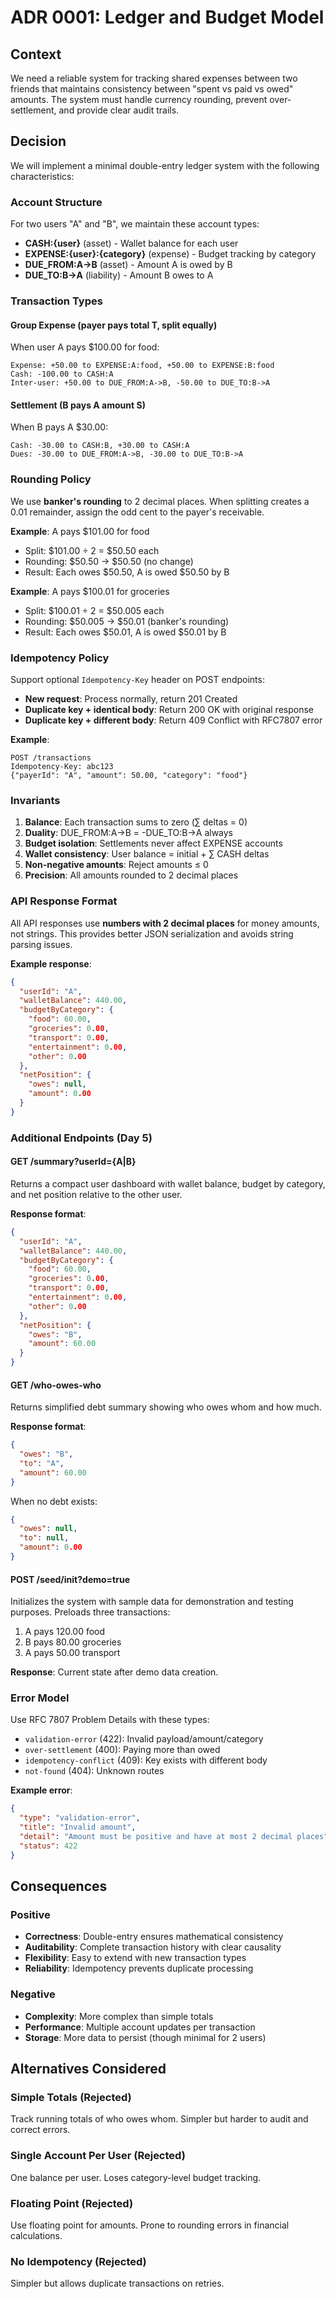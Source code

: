 # ADR 0001: Ledger and Budget Model

## Context

We need a reliable system for tracking shared expenses between two friends that maintains consistency between "spent vs paid vs owed" amounts. The system must handle currency rounding, prevent over-settlement, and provide clear audit trails.

## Decision

We will implement a minimal double-entry ledger system with the following characteristics:

### Account Structure

For two users "A" and "B", we maintain these account types:

- **CASH:{user}** (asset) - Wallet balance for each user
- **EXPENSE:{user}:{category}** (expense) - Budget tracking by category
- **DUE_FROM:A->B** (asset) - Amount A is owed by B
- **DUE_TO:B->A** (liability) - Amount B owes to A

### Transaction Types

#### Group Expense (payer pays total T, split equally)

When user A pays $100.00 for food:

```
Expense: +50.00 to EXPENSE:A:food, +50.00 to EXPENSE:B:food
Cash: -100.00 to CASH:A
Inter-user: +50.00 to DUE_FROM:A->B, -50.00 to DUE_TO:B->A
```

#### Settlement (B pays A amount S)

When B pays A $30.00:

```
Cash: -30.00 to CASH:B, +30.00 to CASH:A
Dues: -30.00 to DUE_FROM:A->B, -30.00 to DUE_TO:B->A
```

### Rounding Policy

We use **banker's rounding** to 2 decimal places. When splitting creates a 0.01 remainder, assign the odd cent to the payer's receivable.

**Example**: A pays $101.00 for food
- Split: $101.00 ÷ 2 = $50.50 each
- Rounding: $50.50 → $50.50 (no change)
- Result: Each owes $50.50, A is owed $50.50 by B

**Example**: A pays $100.01 for groceries  
- Split: $100.01 ÷ 2 = $50.005 each
- Rounding: $50.005 → $50.01 (banker's rounding)
- Result: Each owes $50.01, A is owed $50.01 by B

### Idempotency Policy

Support optional `Idempotency-Key` header on POST endpoints:

- **New request**: Process normally, return 201 Created
- **Duplicate key + identical body**: Return 200 OK with original response
- **Duplicate key + different body**: Return 409 Conflict with RFC7807 error

**Example**:
```http
POST /transactions
Idempotency-Key: abc123
{"payerId": "A", "amount": 50.00, "category": "food"}
```

### Invariants

1. **Balance**: Each transaction sums to zero (∑ deltas = 0)
2. **Duality**: DUE_FROM:A->B = -DUE_TO:B->A always
3. **Budget isolation**: Settlements never affect EXPENSE accounts
4. **Wallet consistency**: User balance = initial + ∑ CASH deltas
5. **Non-negative amounts**: Reject amounts ≤ 0
6. **Precision**: All amounts rounded to 2 decimal places

### API Response Format

All API responses use **numbers with 2 decimal places** for money amounts, not strings. This provides better JSON serialization and avoids string parsing issues.

**Example response**:
```json
{
  "userId": "A",
  "walletBalance": 440.00,
  "budgetByCategory": {
    "food": 60.00,
    "groceries": 0.00,
    "transport": 0.00,
    "entertainment": 0.00,
    "other": 0.00
  },
  "netPosition": {
    "owes": null,
    "amount": 0.00
  }
}
```

### Additional Endpoints (Day 5)

#### GET /summary?userId={A|B}

Returns a compact user dashboard with wallet balance, budget by category, and net position relative to the other user.

**Response format**:
```json
{
  "userId": "A",
  "walletBalance": 440.00,
  "budgetByCategory": {
    "food": 60.00,
    "groceries": 0.00,
    "transport": 0.00,
    "entertainment": 0.00,
    "other": 0.00
  },
  "netPosition": {
    "owes": "B",
    "amount": 60.00
  }
}
```

#### GET /who-owes-who

Returns simplified debt summary showing who owes whom and how much.

**Response format**:
```json
{
  "owes": "B",
  "to": "A", 
  "amount": 60.00
}
```

When no debt exists:
```json
{
  "owes": null,
  "to": null,
  "amount": 0.00
}
```

#### POST /seed/init?demo=true

Initializes the system with sample data for demonstration and testing purposes. Preloads three transactions:

1. A pays 120.00 food
2. B pays 80.00 groceries  
3. A pays 50.00 transport

**Response**: Current state after demo data creation.

### Error Model

Use RFC 7807 Problem Details with these types:

- `validation-error` (422): Invalid payload/amount/category
- `over-settlement` (400): Paying more than owed
- `idempotency-conflict` (409): Key exists with different body
- `not-found` (404): Unknown routes

**Example error**:
```json
{
  "type": "validation-error",
  "title": "Invalid amount",
  "detail": "Amount must be positive and have at most 2 decimal places",
  "status": 422
}
```

## Consequences

### Positive
- **Correctness**: Double-entry ensures mathematical consistency
- **Auditability**: Complete transaction history with clear causality
- **Flexibility**: Easy to extend with new transaction types
- **Reliability**: Idempotency prevents duplicate processing

### Negative
- **Complexity**: More complex than simple totals
- **Performance**: Multiple account updates per transaction
- **Storage**: More data to persist (though minimal for 2 users)

## Alternatives Considered

### Simple Totals (Rejected)
Track running totals of who owes whom. Simpler but harder to audit and correct errors.

### Single Account Per User (Rejected)
One balance per user. Loses category-level budget tracking.

### Floating Point (Rejected)
Use floating point for amounts. Prone to rounding errors in financial calculations.

### No Idempotency (Rejected)
Simpler but allows duplicate transactions on retries.
